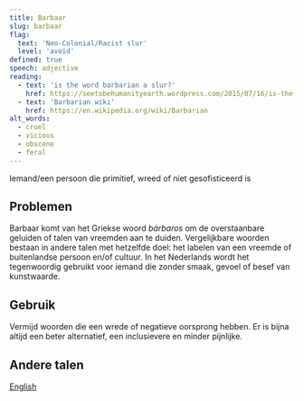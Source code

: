 ```yaml
---
title: Barbaar
slug: barbaar
flag:
  text: 'Neo-Colonial/Racist slur'
  level: 'avoid'
defined: true
speech: adjective
reading:
  - text: 'is the word barbarian a slur?'
    href: https://seetobehumanityearth.wordpress.com/2015/07/16/is-the-term-barbarian-a-slur/
  - text: 'Barbarian wiki'
    href: https://en.wikipedia.org/wiki/Barbarian
alt_words:
  - cruel
  - vicious
  - obscene
  - feral
---
```


Iemand/een persoon die primitief, wreed of niet gesofisticeerd is

## Problemen

Barbaar komt van het Griekse woord _bárbaros_ om de overstaanbare geluiden of talen van vreemden aan te duiden. Vergelijkbare woorden bestaan in andere talen met hetzelfde doel: het labelen van een vreemde of buitenlandse persoon en/of cultuur.
In het Nederlands wordt het tegenwoordig gebruikt voor iemand die zonder smaak, gevoel of besef van kunstwaarde. 

## Gebruik

Vermijd woorden die een wrede of negatieve oorsprong hebben. Er is bijna altijd een beter alternatief, een inclusievere en minder pijnlijke.

## Andere talen

[English](../../barbaric)
